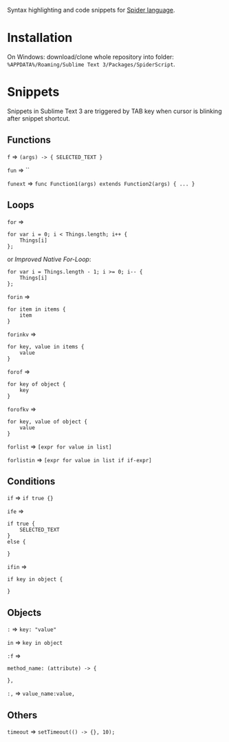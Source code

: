 Syntax highlighting and code snippets for [Spider language](http://spiderlang.org/).


Installation
============
On Windows: download/clone whole repository into folder: `%APPDATA%/Roaming/Sublime Text 3/Packages/SpiderScript`.


Snippets
========

Snippets in Sublime Text 3 are triggered by TAB key when cursor is blinking after snippet shortcut.

Functions
------------------
`f` => `(args) -> { SELECTED_TEXT }`

`fun` => ``

`funext` => `func Function1(args) extends Function2(args) { ... }`


Loops
-----

`for` =>
```
for var i = 0; i < Things.length; i++ {
	Things[i]
};
```

or *Improved Native For-Loop*:

```
for var i = Things.length - 1; i >= 0; i-- {
	Things[i]
};
```

`forin` =>
```
for item in items {
	item
}
```

`forinkv` =>
```
for key, value in items {
	value
}
```

`forof` => 
```
for key of object {
	key
}
```

`forofkv` =>
```
for key, value of object {
	value
}
```

`forlist` => `[expr for value in list]`

`forlistin` => `[expr for value in list if if-expr]`


Conditions
----------

`if` => `if true {}`

`ife` => 
```
if true {
    SELECTED_TEXT
}
else {

}
```

`ifin` =>
```
if key in object {
	
}
```


Objects
-------
`:` => `key: "value"`

`in` => `key in object`

`:f` => 
```
method_name: (attribute) -> {
	
},
```

`:,` => `value_name:value,`


Others
------
`timeout` => `setTimeout(() -> {}, 10);`